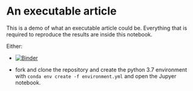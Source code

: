 # An executable article

This is a demo of what an executable article could be.
Everything that is required to reproduce the results are inside this notebook.

Either:
 - [![Binder](https://mybinder.org/badge_logo.svg)](https://mybinder.org/v2/gh/johnjarmitage/flem-execarticle/master?urlpath=%2Fvoila%2Frender%2Fexecart-armitage-2019.ipynb)
 
 - fork and clone the repository and create the python 3.7 environment with
   `conda env create -f environment.yml` and open the Jupyer notebook.